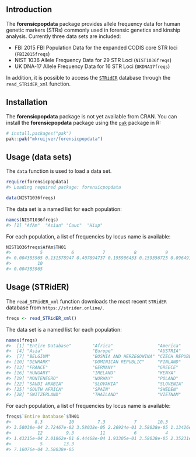 
<!-- README.md is generated from README.Rmd. Please edit that file -->

## Introduction

The **forensicpopdata** package provides allele frequency data for human
genetic markers (STRs) commonly used in forensic genetics and kinship
analysis. Currently three data sets are included:

- FBI 2015 FBI Population Data for the expanded CODIS core STR loci
  (`FBI2015freqs`)
- NIST 1036 Allele Frequency Data for 29 STR Loci (`NIST1036freqs`)
- UK DNA-17 Allele Frequency Data for 16 STR Loci (`UKDNA17freqs`)

In addition, it is possible to access the
[`STRidER`](https://strider.online/frequencies) database through the
`read_STRidER_xml` function.

## Installation

The **forensicpopdata** package is not yet available from CRAN. You can
install the **forensicpopdata** package using the
[`pak`](https://pak.r-lib.org/) package in R:

``` r
# install.packages("pak")
pak::pak("mkruijver/forensicpopdata")
```

## Usage (data sets)

The `data` function is used to load a data set.

``` r
require(forensicpopdata)
#> Loading required package: forensicpopdata

data(NIST1036freqs)
```

The data set is a named list for each population:

``` r
names(NIST1036freqs)
#> [1] "AfAm"  "Asian" "Cauc"  "Hisp"
```

For each population, a list of frequencies by locus name is available:

``` r
NIST1036freqs$AfAm$TH01
#>           5           6           7           8           9         9.3 
#> 0.004385965 0.131578947 0.407894737 0.195906433 0.159356725 0.096491228 
#>          10 
#> 0.004385965
```

## Usage (STRidER)

The `read_STRidER_xml` function downloads the most recent `STRidER`
database from `https://strider.online/`.

``` r
freqs <- read_STRidER_xml()
```

The data set is a named list for each population:

``` r
names(freqs)
#>  [1] "Entire Database"        "Africa"                 "America"               
#>  [4] "Asia"                   "Europe"                 "AUSTRIA"               
#>  [7] "BELGIUM"                "BOSNIA AND HERZEGOWINA" "CZECH REPUBLIC"        
#> [10] "DENMARK"                "DOMINICAN REPUBLIC"     "FINLAND"               
#> [13] "FRANCE"                 "GERMANY"                "GREECE"                
#> [16] "HUNGARY"                "IRELAND"                "KENYA"                 
#> [19] "MONTENEGRO"             "NORWAY"                 "POLAND"                
#> [22] "SAUDI ARABIA"           "SLOVAKIA"               "SLOVENIA"              
#> [25] "SOUTH AFRICA"           "SPAIN"                  "SWEDEN"                
#> [28] "SWITZERLAND"            "THAILAND"               "VIETNAM"
```

For each population, a list of frequencies by locus name is available:

``` r
freqs$`Entire Database`$TH01
#>         8.3          10         7.3           7        10.3           8 
#> 3.58038e-04 2.72467e-02 3.58038e-05 2.26924e-01 3.58038e-05 1.13426e-01 
#>          12         9.3          11           6           4           9 
#> 1.43215e-04 2.01862e-01 6.44468e-04 1.93305e-01 3.58038e-05 2.35231e-01 
#>           5        13.3 
#> 7.16076e-04 3.58038e-05
```
